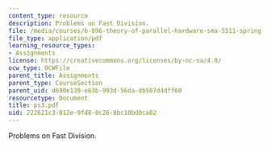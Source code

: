 ```yaml
---
content_type: resource
description: Problems on Fast Division.
file: /media/courses/6-896-theory-of-parallel-hardware-sma-5511-spring-2004/222621c3812e9fd88c268bc10bd0ca02_ps3.pdf
file_type: application/pdf
learning_resource_types:
- Assignments
license: https://creativecommons.org/licenses/by-nc-sa/4.0/
ocw_type: OCWFile
parent_title: Assignments
parent_type: CourseSection
parent_uid: d690e139-e63b-993d-56da-db507d4dff60
resourcetype: Document
title: ps3.pdf
uid: 222621c3-812e-9fd8-8c26-8bc10bd0ca02
---
```

Problems on Fast Division.